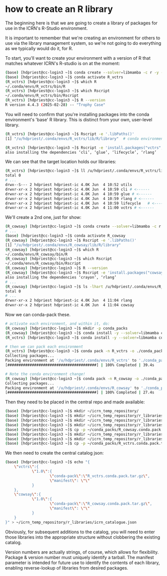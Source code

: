 # how to create an R library

The beginning here is that we are going to create a library of packages for use in the ICRN's R-Studio environment.

It is important to remember that we're creating an environment for others to use via the library management system, so we're not going to do everything as we typically would do it, for R.

To start, you'll want to create your environment with a version of R that matches whatever ICRN's R-studio is on at the moment:

```sh
(base) [hdpriest@cc-login3 ~]$ conda create --solver=libmamba -c r -y -n R_vctrs r-base=4.4.3
(base) [hdpriest@cc-login3 ~]$ conda activate R_vctrs
(R_vctrs) [hdpriest@cc-login3 ~]$ which R
~/.conda/envs/R_vctrs/bin/R
(R_vctrs) [hdpriest@cc-login3 ~]$ which Rscript
~/.conda/envs/R_vctrs/bin/Rscript
(R_vctrs) [hdpriest@cc-login3 ~]$ R --version
R version 4.4.3 (2025-02-28) -- "Trophy Case"
```

You will need to confirm that you're installing packages into the conda environment's 'base' R library. This is distinct from your own, user-level library.
```sh
(R_vctrs) [hdpriest@cc-login3 ~]$ Rscript -e '.libPaths()'
[1] "/u/hdpriest/.conda/envs/R_vctrs/lib/R/library"  # conda environment 'R_vctrs' base R library

(R_vctrs) [hdpriest@cc-login3 ~]$ Rscript -e 'install.packages("vctrs", repos="http://cran.us.r-project.org" )'
also installing the dependencies ‘cli’, ‘glue’, ‘lifecycle’, ‘rlang’

```

We can see that the target location holds our libraries:
```sh
(R_vctrs) [hdpriest@cc-login3 ~]$ ll /u/hdpriest/.conda/envs/R_vctrs/lib/R/library/
total 0
# ...
drwx--S--- 2 hdpriest hdpriest-ic 4.0K Jun  4 10:52 utils
drwxr-xr-x 2 hdpriest hdpriest-ic 4.0K Jun  4 10:59 cli # <------
drwxr-xr-x 2 hdpriest hdpriest-ic 4.0K Jun  4 10:59 glue # <------
drwxr-xr-x 2 hdpriest hdpriest-ic 4.0K Jun  4 10:59 rlang # <------
drwxr-xr-x 2 hdpriest hdpriest-ic 4.0K Jun  4 10:59 lifecycle   # <------
drwxr-xr-x 2 hdpriest hdpriest-ic 4.0K Jun  4 11:00 vctrs # <------
```

We'll create a 2nd one, just for show:
```sh
(R_cowsay) [hdpriest@cc-login3 ~]$ conda create --solver=libmamba -c r -y -n R_cowsay r-base=4.4.3
# ...
(base) [hdpriest@cc-login3 ~]$ conda activate R_cowsay
(R_cowsay) [hdpriest@cc-login3 ~]$ Rscript -e '.libPaths()'
[1] "/u/hdpriest/.conda/envs/R_cowsay/lib/R/library"
(R_cowsay) [hdpriest@cc-login3 ~]$ which R
~/.conda/envs/R_cowsay/bin/R
(R_cowsay) [hdpriest@cc-login3 ~]$ which Rscript
~/.conda/envs/R_cowsay/bin/Rscript
(R_cowsay) [hdpriest@cc-login3 ~]$ R --version
(R_cowsay) [hdpriest@cc-login3 ~]$ Rscript -e 'install.packages("cowsay", repos="http://cran.us.r-project.org")'
also installing the dependencies ‘crayon’, ‘rlang’
# ...
(R_cowsay) [hdpriest@cc-login3 ~]$ ls -lhart /u/hdpriest/.conda/envs/R_cowsay/lib/R/library/
total 0
# ...
drwxr-xr-x 2 hdpriest hdpriest-ic 4.0K Jun  4 11:04 rlang
drwxr-xr-x 2 hdpriest hdpriest-ic 4.0K Jun  4 11:04 cowsay
```

Now we can conda-pack these.
```sh
# activate each environment, and within it, do:
(R_cowsay) [hdpriest@cc-login3 ~]$ mkdir -p conda_packs
(R_cowsay) [hdpriest@cc-login3 ~]$ conda install -y --solver=libmamba conda-pack
(R_vctrs) [hdpriest@cc-login3 ~]$ conda install -y --solver=libmamba conda-pack

# then we can pack each environment
(R_vctrs) [hdpriest@cc-login3 ~]$ conda pack -n R_vctrs -o ./conda_packs/R_vctrs.conda.pack.tar.gz
Collecting packages...
Packing environment at '/u/hdpriest/.conda/envs/R_vctrs' to './conda_packs/R_vctrs.conda.pack.tar.gz'
[########################################] | 100% Completed | 39.4s

# Note the conda environment change!
(R_cowsay) [hdpriest@cc-login3 ~]$ conda pack -n R_cowsay -o ./conda_packs/R_cowsay.conda.pack.tar.gz
Collecting packages...
Packing environment at '/u/hdpriest/.conda/envs/R_cowsay' to './conda_packs/R_cowsay.conda.pack.tar.gz'
[########################################] | 100% Completed | 27.4s
```

Then they need to be placed in the central repo and made available:
```sh
(base) [hdpriest@cc-login3 ~]$ mkdir ~/icrn_temp_repository/
(base) [hdpriest@cc-login3 ~]$ mkdir ~/icrn_temp_repository/r_libraries
(base) [hdpriest@cc-login3 ~]$ mkdir ~/icrn_temp_repository/r_libraries/cowsay
(base) [hdpriest@cc-login3 ~]$ mkdir ~/icrn_temp_repository/r_libraries/cowsay/1.0
(base) [hdpriest@cc-login3 ~]$ cp -p ~/conda_packs/R_cowsay.conda.pack.tar.gz ~/icrn_temp_repository/r_libraries/cowsay/1.0/
(base) [hdpriest@cc-login3 ~]$ mkdir ~/icrn_temp_repository/r_libraries/vctrs
(base) [hdpriest@cc-login3 ~]$ mkdir ~/icrn_temp_repository/r_libraries/vctrs/1.0
(base) [hdpriest@cc-login3 ~]$ cp -p ~/conda_packs/R_vctrs.conda.pack.tar.gz ~/icrn_temp_repository/r_libraries/vctrs/1.0/
```

We then need to create the central catalog json:
```sh
(base) [hdpriest@cc-login3 ~]$ echo "{
    \"vctrs\":{
            \"1.0\":{
                    \"conda-pack\":\"R_vctrs.conda.pack.tar.gz\",
                    \"manifest\": \"\"
            }
    },
    \"cowsay\":{
            \"1.0\":{
                    \"conda-pack\":\"R_cowsay.conda.pack.tar.gz\",
                    \"manifest\": \"\"
            }
    }
}" > ~/icrn_temp_repository/r_libraries/icrn_catalogue.json

```

Obviously, for subsequent additions to the catalog, you will need to enter those libraries into the appropriate structure without clobbering the existing catalog. 

Version numbers are actually strings, of course, which allows for flexibility. Package & version number must uniquely identify a tarball. The manifest parameter is intended for future use to identify the contents of each library, enabling reverse-lookup of libraries from desired packages.